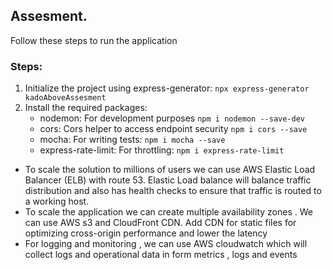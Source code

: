 ## Assesment.
Follow these steps to run the application

### Steps:
1. Initialize the project using express-generator: ``npx express-generator kadoAboveAssesment``
2. Install the required packages:
    - nodemon: For development purposes ``npm i nodemon --save-dev``
    - cors: Cors helper to access endpoint security ``npm i cors --save``
    - mocha: For writing tests: ``npm i mocha --save``
    - express-rate-limit: For throttling: ``npm i express-rate-limit``


  - To scale the solution to millions of users we can use AWS Elastic Load Balancer (ELB) with route 53. Elastic Load balance will balance traffic distribution and also has health checks to ensure that traffic is routed to a working host.
  - To scale the application we can create multiple availability zones . We can use AWS s3 and CloudFront CDN. Add CDN for static files for optimizing cross-origin performance and lower the latency
  - For logging and monitoring , we can use AWS cloudwatch which will collect logs and operational data in form metrics , logs and events

